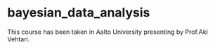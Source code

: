# bayesian_data_analysis
This course has been taken in Aalto University presenting by Prof.Aki Vehtari.
